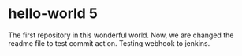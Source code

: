 # hello-world 5
 The first repository in this wonderful world.
 Now, we are changed the readme file to test commit action. Testing webhook to jenkins. 
